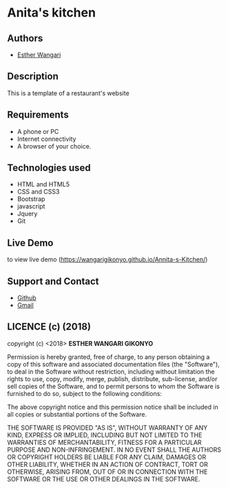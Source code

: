 # Anita's kitchen

## Authors
- [Esther Wangari](https://github.com/EstherWangari)

## Description
This is a template of a restaurant's website

## Requirements
* A phone or PC
* Internet connectivity
* A browser of your choice.

## Technologies used
* HTML and HTML5
* CSS and CSS3
* Bootstrap
* javascript
* Jquery
* Git

## Live Demo
to view live demo (https://wangarigikonyo.github.io/Annita-s-Kitchen/)

## Support and Contact
* [Github](https://github.com/WangariGikonyo)
* [Gmail](mailto:wangarie0@gmail.com)

## LICENCE (c) (2018)
copyright (c) <2018> **ESTHER WANGARI GIKONYO**

Permission is hereby granted, free of charge, to any person obtaining a copy
of this software and associated documentation files (the "Software"), to deal
in the Software without restriction, including without limitation the rights
to use, copy, modify, merge, publish, distribute, sub-license, and/or sell
copies of the Software, and to permit persons to whom the Software is
furnished to do so, subject to the following conditions:

The above copyright notice and this permission notice shall be included in all
copies or substantial portions of the Software.

THE SOFTWARE IS PROVIDED "AS IS", WITHOUT WARRANTY OF ANY KIND, EXPRESS OR
IMPLIED, INCLUDING BUT NOT LIMITED TO THE WARRANTIES OF MERCHANTABILITY,
FITNESS FOR A PARTICULAR PURPOSE AND NON-INFRINGEMENT. IN NO EVENT SHALL THE
AUTHORS OR COPYRIGHT HOLDERS BE LIABLE FOR ANY CLAIM, DAMAGES OR OTHER
LIABILITY, WHETHER IN AN ACTION OF CONTRACT, TORT OR OTHERWISE, ARISING FROM,
OUT OF OR IN CONNECTION WITH THE SOFTWARE OR THE USE OR OTHER DEALINGS IN THE
SOFTWARE.
